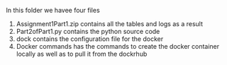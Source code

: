 In this folder we havee four files
  1. Assignment1Part1.zip contains all the tables and logs as a result
  2. Part2ofPart1.py contains the python source code 
  3. dock contains the configuration file for the docker
  4. Docker commands has the commands to create the docker container locally as well as to pull it from the dockrhub
